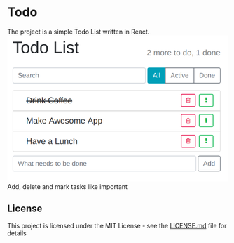 # Todo
The project is a simple Todo List written in React.
![App screenshot](screenshots/todo-list.png)
Add, delete and mark tasks like important

## License
This project is licensed under the MIT License - see the [LICENSE.md](LICENSE.md) file for details